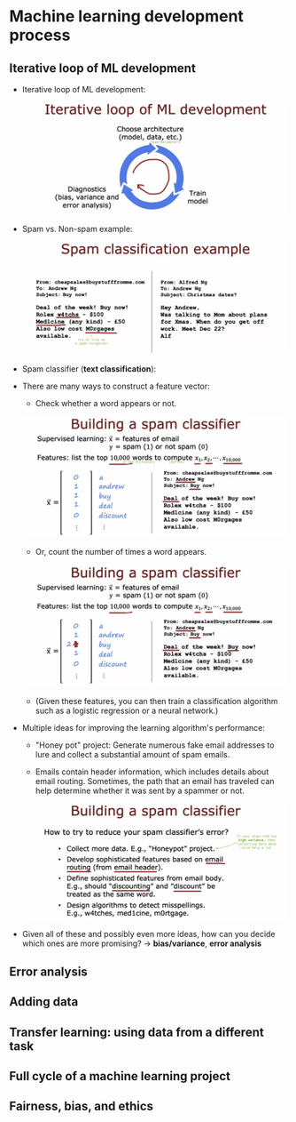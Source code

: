 # Machine learning development process

## Iterative loop of ML development

- Iterative loop of ML development:

  ![alt text](resources/notes/01.png)

- Spam vs. Non-spam example:

  ![alt text](resources/notes/02.png)

- Spam classifier (**text classification**):

- There are many ways to construct a feature vector:

  - Check whether a word appears or not.

  ![alt text](resources/notes/03.png)

  - Or, count the number of times a word appears.

  ![alt text](resources/notes/04.png)

  - (Given these features, you can then train a classification algorithm such as a logistic regression or a neural network.)

- Multiple ideas for improving the learning algorithm's performance:

  - "Honey pot" project: Generate numerous fake email addresses to lure and collect a substantial amount of spam emails.

  - Emails contain header information, which includes details about email routing. Sometimes, the path that an email has traveled can help determine whether it was sent by a spammer or not.

  ![alt text](resources/notes/05.png)

- Given all of these and possibly even more ideas, how can you decide which ones are more promising? &rarr; **bias/variance**, **error analysis**

## Error analysis

## Adding data

## Transfer learning: using data from a different task

## Full cycle of a machine learning project

## Fairness, bias, and ethics
